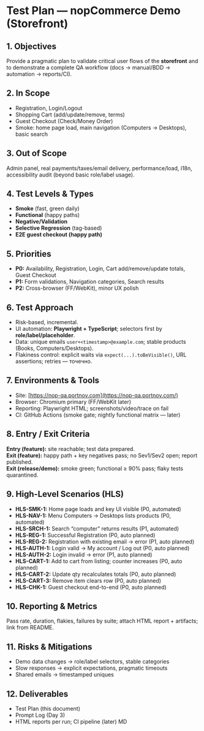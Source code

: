 # Test Plan — nopCommerce Demo (Storefront)

## 1. Objectives
Provide a pragmatic plan to validate critical user flows of the **storefront** and to demonstrate a complete QA workflow (docs → manual/BDD → automation → reports/CI).

## 2. In Scope
- Registration, Login/Logout
- Shopping Cart (add/update/remove, terms)
- Guest Checkout (Check/Money Order)
- Smoke: home page load, main navigation (Computers → Desktops), basic search

## 3. Out of Scope
Admin panel, real payments/taxes/email delivery, performance/load, i18n, accessibility audit (beyond basic role/label usage).

## 4. Test Levels & Types
- **Smoke** (fast, green daily)
- **Functional** (happy paths)
- **Negative/Validation**
- **Selective Regression** (tag-based)
- **E2E guest checkout (happy path)**

## 5. Priorities
- **P0:** Availability, Registration, Login, Cart add/remove/update totals, Guest Checkout
- **P1:** Form validations, Navigation categories, Search results
- **P2:** Cross-browser (FF/WebKit), minor UX polish

## 6. Test Approach
- Risk-based, incremental.
- UI automation: **Playwright + TypeScript**; selectors first by **role/label/placeholder**.
- Data: unique emails `user+<timestamp>@example.com`; stable products (Books, Computers/Desktops).
- Flakiness control: explicit waits via `expect(...).toBeVisible()`, URL assertions; retries — точечно.

## 7. Environments & Tools
- Site: [https://nop-qa.portnov.com](https://nop-qa.portnov.com/)
- Browser: Chromium primary (FF/WebKit later)
- Reporting: Playwright HTML; screenshots/video/trace on fail
- CI: GitHub Actions (smoke gate; nightly functional matrix — later)

## 8. Entry / Exit Criteria
**Entry (feature):** site reachable; test data prepared.  
**Exit (feature):** happy path + key negatives pass; no Sev1/Sev2 open; report published.  
**Exit (release/demo):** smoke green; functional ≥ 90% pass; flaky tests quarantined.

## 9. High-Level Scenarios (HLS)
- **HLS-SMK-1:** Home page loads and key UI visible (P0, automated)
- **HLS-NAV-1:** Menu Computers → Desktops lists products (P0, automated)
- **HLS-SRCH-1:** Search “computer” returns results (P1, automated)
- **HLS-REG-1:** Successful Registration (P0, auto planned)
- **HLS-REG-2:** Registration with existing email → error (P1, auto planned)
- **HLS-AUTH-1:** Login valid → My account / Log out (P0, auto planned)
- **HLS-AUTH-2:** Login invalid → error (P1, auto planned)
- **HLS-CART-1:** Add to cart from listing; counter increases (P0, auto planned)
- **HLS-CART-2:** Update qty recalculates totals (P0, auto planned)
- **HLS-CART-3:** Remove item clears row (P0, auto planned)
- **HLS-CHK-1:** Guest checkout end-to-end (P0, auto planned)

## 10. Reporting & Metrics
Pass rate, duration, flakies, failures by suite; attach HTML report + artifacts; link from README.

## 11. Risks & Mitigations
- Demo data changes → role/label selectors, stable categories
- Slow responses → explicit expectations, pragmatic timeouts
- Shared emails → timestamped uniques

## 12. Deliverables
- Test Plan (this document)
- Prompt Log (Day 3)
- HTML reports per run; CI pipeline (later)
MD

